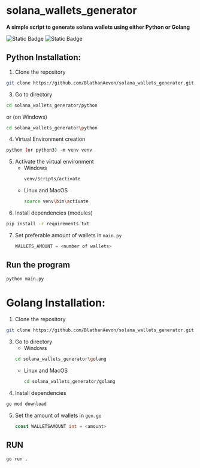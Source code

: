 # solana_wallets_generator


**A simple script to generate solana wallets using either Python or Golang**

![Static Badge](https://img.shields.io/badge/Language-python-blue) ![Static Badge](https://img.shields.io/badge/Language-go-blue)

## Python Installation:

1. Clone the repository
```bash
git clone https://github.com/BlathanAevon/solana_wallets_generator.git
```

3. Go to directory
```bash
cd solana_wallets_generator/python
```
or (on Windows)
```bash
cd solana_wallets_generator\python
```
4. Virtual Environment creation
```bash
python (or python3) -m venv venv
```
5. Activate the virtual environment
    - Windows
      ```bash
      venv/Scripts/activate
      ```
    - Linux and MacOS
      ```bash
      source venv\bin\activate
      ```
6. Install dependencies (modules)
```bash
pip install -r requirements.txt
```

7. Set preferable amount of wallets in `main.py`
   ```python
   WALLETS_AMOUNT = <number of wallets>
   ```

## Run the program
```bash
python main.py
```


# Golang Installation:

1. Clone the repository
```bash
git clone https://github.com/BlathanAevon/solana_wallets_generator.git
```

3. Go to directory
     - Windows
      ```bash
      cd solana_wallets_generator\golang
      ```
    - Linux and MacOS
      ```bash
      cd solana_wallets_generator/golang
      ```
4. Install dependencies
```bash
go mod download
```

5. Set the amount of wallets in `gen.go`
   ```go
   const WALLETSAMOUNT int = <amount>
   ```

## RUN
```bash
go run .
```

